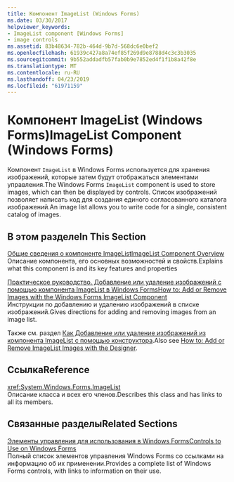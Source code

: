 ```yaml
---
title: Компонент ImageList (Windows Forms)
ms.date: 03/30/2017
helpviewer_keywords:
- ImageList component [Windows Forms]
- image controls
ms.assetid: 83b48634-782b-464d-9b7d-568dc6e0bef2
ms.openlocfilehash: 61939c427a8a74ef85f269d9e8788d4c3c3b3035
ms.sourcegitcommit: 9b552addadfb57fab0b9e7852ed4f1f1b8a42f8e
ms.translationtype: MT
ms.contentlocale: ru-RU
ms.lasthandoff: 04/23/2019
ms.locfileid: "61971159"
---
```

# <a name="imagelist-component-windows-forms"></a><span data-ttu-id="1795f-102">Компонент ImageList (Windows Forms)</span><span class="sxs-lookup"><span data-stu-id="1795f-102">ImageList Component (Windows Forms)</span></span>
<span data-ttu-id="1795f-103">Компонент `ImageList` в Windows Forms используется для хранения изображений, которые затем будут отображаться элементами управления.</span><span class="sxs-lookup"><span data-stu-id="1795f-103">The Windows Forms `ImageList` component is used to store images, which can then be displayed by controls.</span></span> <span data-ttu-id="1795f-104">Список изображений позволяет написать код для создания единого согласованного каталога изображений.</span><span class="sxs-lookup"><span data-stu-id="1795f-104">An image list allows you to write code for a single, consistent catalog of images.</span></span>  
  
## <a name="in-this-section"></a><span data-ttu-id="1795f-105">В этом разделе</span><span class="sxs-lookup"><span data-stu-id="1795f-105">In This Section</span></span>  
 [<span data-ttu-id="1795f-106">Общие сведения о компоненте ImageList</span><span class="sxs-lookup"><span data-stu-id="1795f-106">ImageList Component Overview</span></span>](imagelist-component-overview-windows-forms.md)  
 <span data-ttu-id="1795f-107">Описание компонента, его основных возможностей и свойств.</span><span class="sxs-lookup"><span data-stu-id="1795f-107">Explains what this component is and its key features and properties</span></span>  
  
 [<span data-ttu-id="1795f-108">Практическое руководство. Добавление или удаление изображений с помощью компонента ImageList в Windows Forms</span><span class="sxs-lookup"><span data-stu-id="1795f-108">How to: Add or Remove Images with the Windows Forms ImageList Component</span></span>](how-to-add-or-remove-images-with-the-windows-forms-imagelist-component.md)  
 <span data-ttu-id="1795f-109">Инструкции по добавлению и удалению изображений в списке изображений.</span><span class="sxs-lookup"><span data-stu-id="1795f-109">Gives directions for adding and removing images from an image list.</span></span>  
  
 <span data-ttu-id="1795f-110">Также см. раздел [Как Добавление или удаление изображений из компонента ImageList с помощью конструктора](how-to-add-or-remove-imagelist-images-with-the-designer.md).</span><span class="sxs-lookup"><span data-stu-id="1795f-110">Also see [How to: Add or Remove ImageList Images with the Designer](how-to-add-or-remove-imagelist-images-with-the-designer.md).</span></span>  
  
## <a name="reference"></a><span data-ttu-id="1795f-111">Ссылка</span><span class="sxs-lookup"><span data-stu-id="1795f-111">Reference</span></span>  
 <xref:System.Windows.Forms.ImageList>  
 <span data-ttu-id="1795f-112">Описание класса и всех его членов.</span><span class="sxs-lookup"><span data-stu-id="1795f-112">Describes this class and has links to all its members.</span></span>  
  
## <a name="related-sections"></a><span data-ttu-id="1795f-113">Связанные разделы</span><span class="sxs-lookup"><span data-stu-id="1795f-113">Related Sections</span></span>  
 [<span data-ttu-id="1795f-114">Элементы управления для использования в Windows Forms</span><span class="sxs-lookup"><span data-stu-id="1795f-114">Controls to Use on Windows Forms</span></span>](controls-to-use-on-windows-forms.md)  
 <span data-ttu-id="1795f-115">Полный список элементов управления Windows Forms со ссылками на информацию об их применении.</span><span class="sxs-lookup"><span data-stu-id="1795f-115">Provides a complete list of Windows Forms controls, with links to information on their use.</span></span>
